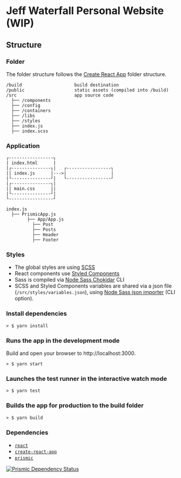 

# Jeff Waterfall Personal Website (WIP)

## Structure

### Folder
The folder structure follows the [Create React App](https://github.com/facebook/create-react-app) folder structure.

```
/build                    build destination
/public                   static assets (compiled into /build)
/src                      app source code
  ├── /components
  ├── /config
  ├── /containers
  ├── /libs
  ├── /styles
  ├── index.js
  ├── index.scss

```

### Application
```
┌-----------------┐
| index.html      |
|┌---------------┐|   ┌-----------------┐
|| index.js      |--->|                 |
|└---------------┘|   └-----------------┘
|┌---------------┐|
|| main.css      ||
|└---------------┘|
└-----------------┘

index.js
  ├── PrismicApp.js
        ├── App/App.js
          ├── Post
          ├── Posts
          ├── Header
          ├── Footer
```

### Styles
- The global styles are using [SCSS](https://sass-lang.com/)
- React components use [Styled Components](https://www.styled-components.com)
- Sass is compiled via [Node Sass Chokidar](https://www.npmjs.com/package/node-sass-chokidar) CLI
- SCSS and Styled Components variables are shared via a json file (`/src/styles/variables.json`), using [Node Sass json importer](https://www.npmjs.com/package/node-sass-json-importer) (CLI option).

### Install dependencies
```
> $ yarn install
```

### Runs the app in the development mode
Build and open your browser to http://localhost:3000.
```
> $ yarn start
```

### Launches the test runner in the interactive watch mode
```
> $ yarn test
```

### Builds the app for production to the build folder
```
> $ yarn build
```

### Dependencies

- [`react`](https://github.com/facebook/react)
- [`create-react-app`](https://github.com/facebookincubator/create-react-app)
- [`prismic`](https://github.com/prismicio/javascript-kit)

[![Prismic Dependency Status](https://david-dm.org/prismicio/reactjs-starter.svg)](https://david-dm.org/prismicio/reactjs-starter)
